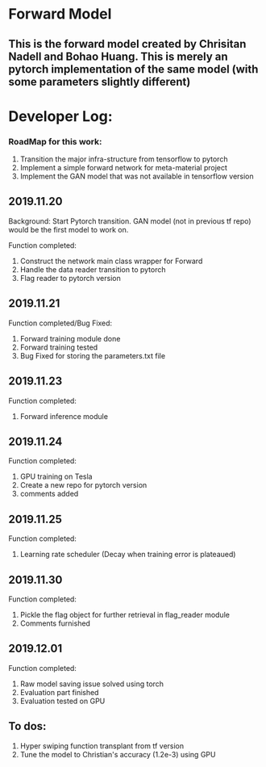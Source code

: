 # Forward Model
## This is the forward model created by Chrisitan Nadell and Bohao Huang. This is merely an pytorch implementation of the same model (with some parameters slightly different)

# Developer Log:

### RoadMap for this work:
1. Transition the major infra-structure from tensorflow to pytorch
2. Implement a simple forward network for meta-material project
3. Implement the GAN model that was not available in tensorflow version

## 2019.11.20
Background: Start Pytorch transition. GAN model (not in previous tf repo) would be the first model to work on.

Function completed:
1. Construct the network main class wrapper for Forward
2. Handle the data reader transition to pytorch
3. Flag reader to pytorch version

## 2019.11.21

Function completed/Bug Fixed:
1. Forward training module done
2. Forward training tested
3. Bug Fixed for storing the parameters.txt file

## 2019.11.23

Function completed:
1. Forward inference module

## 2019.11.24

Function completed:
1. GPU training on Tesla
2. Create a new repo for pytorch version
3. comments added

## 2019.11.25
Function completed:
1. Learning rate scheduler (Decay when training error is plateaued)

## 2019.11.30
Function completed:
1. Pickle the flag object for further retrieval in flag_reader module
2. Comments furnished

## 2019.12.01
Function completed:
1. Raw model saving issue solved using torch
2. Evaluation part finished
3. Evaluation tested on GPU

## To dos:

1. Hyper swiping function transplant from tf version
2. Tune the model to Christian's accuracy (1.2e-3) using GPU

